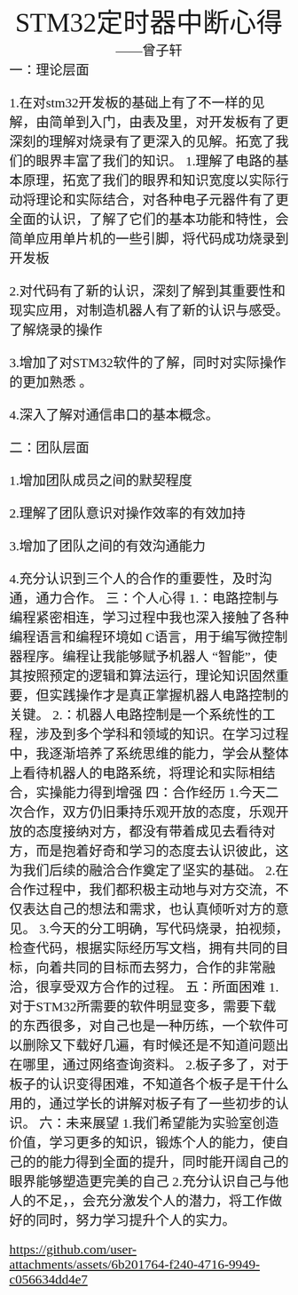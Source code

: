 #
<center><font face ="楷体" size=300> STM32定时器中断心得</font></center>

<center><font  face="楷体" size=5>——曾子轩</font></center>
<font face="楷体" size=5>一：理论层面

1.在对stm32开发板的基础上有了不一样的见解，由简单到入门，由表及里，对开发板有了更深刻的理解对烧录有了更深入的见解。拓宽了我们的眼界丰富了我们的知识。
1.理解了电路的基本原理，拓宽了我们的眼界和知识宽度以实际行动将理论和实际结合，对各种电子元器件有了更全面的认识，了解了它们的基本功能和特性，会简单应用单片机的一些引脚，将代码成功烧录到开发板 

2.对代码有了新的认识，深刻了解到其重要性和现实应用，对制造机器人有了新的认识与感受。了解烧录的操作

3.增加了对STM32软件的了解，同时对实际操作的更加熟悉 。

4.深入了解对通信串口的基本概念。

<font face="楷体" size=5>二：团队层面

1.增加团队成员之间的默契程度

2.理解了团队意识对操作效率的有效加持

3.增加了团队之间的有效沟通能力

4.充分认识到三个人的合作的重要性，及时沟通，通力合作。
<font face="楷体" size=5>三：个人心得
 1.：电路控制与编程紧密相连，学习过程中我也深入接触了各种编程语言和编程环境如 C语言，用于编写微控制器程序。编程让我能够赋予机器人 “智能”，使其按照预定的逻辑和算法运行，理论知识固然重要，但实践操作才是真正掌握机器人电路控制的关键。 
 2.：机器人电路控制是一个系统性的工程，涉及到多个学科和领域的知识。在学习过程中，我逐渐培养了系统思维的能力，学会从整体上看待机器人的电路系统，将理论和实际相结合，实操能力得到增强 
<font face="楷体" size=5>四：合作经历
1.今天二次合作，双方仍旧秉持乐观开放的态度，乐观开放的态度接纳对方，都没有带着成见去看待对方，而是抱着好奇和学习的态度去认识彼此，这为我们后续的融洽合作奠定了坚实的基础。 
2.在合作过程中，我们都积极主动地与对方交流，不仅表达自己的想法和需求，也认真倾听对方的意见。
3.今天的分工明确，写代码烧录，拍视频，检查代码，根据实际经历写文档，拥有共同的目标，向着共同的目标而去努力，合作的非常融洽，很享受双方合作的过程。
<font face="楷体" size=5>五：所面困难
1.对于STM32所需要的软件明显变多，需要下载的东西很多，对自己也是一种历练，一个软件可以删除又下载好几遍，有时候还是不知道问题出在哪里，通过网络查询资料。
2.板子多了，对于板子的认识变得困难，不知道各个板子是干什么用的，通过学长的讲解对板子有了一些初步的认识。
 <font face="楷体" size=5>六：未来展望
 1.我们希望能为实验室创造价值，学习更多的知识，锻炼个人的能力，使自己的的能力得到全面的提升，同时能开阔自己的眼界能够塑造更完美的自己
 2.充分认识自己与他人的不足，，会充分激发个人的潜力，将工作做好的同时，努力学习提升个人的实力。 





https://github.com/user-attachments/assets/6b201764-f240-4716-9949-c056634dd4e7


















